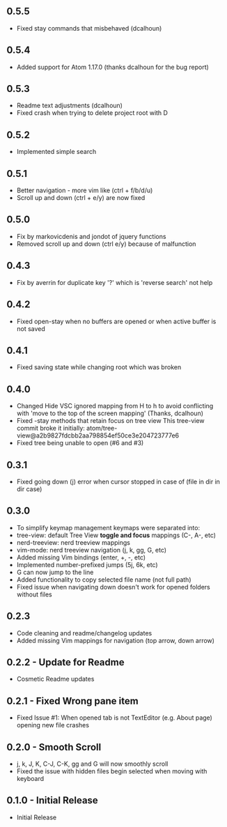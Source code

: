 ## 0.5.5
* Fixed stay commands that misbehaved (dcalhoun)

## 0.5.4
* Added support for Atom 1.17.0 (thanks dcalhoun for the bug report)

## 0.5.3
* Readme text adjustments (dcalhoun)
* Fixed crash when trying to delete project root with D

## 0.5.2
* Implemented simple search

## 0.5.1
* Better navigation - more vim like (ctrl + f/b/d/u)
* Scroll up and down (ctrl + e/y) are now fixed

## 0.5.0
* Fix by markovicdenis and jondot of jquery functions
* Removed scroll up and down (ctrl e/y) because of malfunction

## 0.4.3
* Fix by averrin for duplicate key '?' which is 'reverse search' not help

## 0.4.2
* Fixed open-stay when no buffers are opened or when active buffer is not saved

## 0.4.1
* Fixed saving state while changing root which was broken

## 0.4.0
* Changed Hide VSC ignored mapping from H to h to avoid conflicting with
  'move to the top of the screen mapping' (Thanks, dcalhoun)
* Fixed -stay methods that retain focus on tree view
  This tree-view commit broke it initially:
  atom/tree-view@a2b9827fdcbb2aa798854ef50ce3e204723777e6
* Fixed tree being unable to open (#6 and #3)

## 0.3.1
* Fixed going down (j) error when cursor stopped in case of (file in dir in dir
case)

## 0.3.0
* To simplify keymap management keymaps were separated into:
 * tree-view: default Tree View **toggle and focus** mappings (C-\, A-\, etc)
 * nerd-treeview: nerd treeview mappings
 * vim-mode: nerd treeview navigation (j, k, gg, G, etc)
* Added missing Vim bindings (enter, +, -, etc)
* Implemented number-prefixed jumps (5j, 6k, etc)
* G can now jump to the line
* Added functionality to copy selected file name (not full path)
* Fixed issue when navigating down doesn't work for opened folders without files

## 0.2.3
* Code cleaning and readme/changelog updates
* Added missing Vim mappings for navigation (top arrow, down arrow)

## 0.2.2 - Update for Readme
* Cosmetic Readme updates

## 0.2.1 - Fixed Wrong pane item
* Fixed Issue #1: When opened tab is not TextEditor (e.g. About page)
opening new file crashes

## 0.2.0 - Smooth Scroll
* j, k, J, K, C-J, C-K, gg and G will now smoothly scroll
* Fixed the issue with hidden files begin selected when moving with keyboard

## 0.1.0 - Initial Release
* Initial Release
